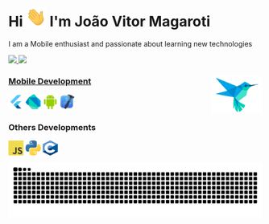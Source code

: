   <h1>Hi <img src="https://raw.githubusercontent.com/ABSphreak/ABSphreak/master/gifs/Hi.gif" width="40px" /> I'm João Vitor Magaroti</h1>
    <p>I am a Mobile enthusiast and passionate about learning new technologies</p>
  
  <div>
  <a href="https://github.com/margarote">
  <img height="170em" src="https://github-readme-stats.vercel.app/api?username=margarote&show_icons=true&theme=dracula&include_all_commits=true&count_private=true"/>
  <img height="170em" src="https://github-readme-stats.vercel.app/api/top-langs/?username=margarote&layout=compact&langs_count=7&theme=dracula"/>
</div>
    
   <img src="icons/dartL.png" alt="My Language Prefred" align="right" width="20%" align="right"/>

### Mobile Development  
<a href="https://flutter.dev/" title="Flutter"><img src="icons/flutter.png" height="30" width="30" /></a>
<a href="https://dart.dev/" title="Dart"><img src="icons/dartlang.png" height="30" width="30" /></a>
<a href="#" title="Android"><img src="icons/android-studio.png" height="30" width="30" /></a>
<a href="#" title="Xcode"><img src="icons/xcode.png" height="30" width="30" /></a>

### Others Developments
 <img align="center" alt="Js" height="30" width="30" src="icons/javascript.png">
<img align="center" alt="Python-Js" height="30" width="30" src="icons/python.png">
<img align="center" alt="c-Js" height="30" width="30" src="icons/c.png">
   
   
   
    
</div>
 
 ![Snake animation](icons/github-contribution-grid-snake.svg)
 
